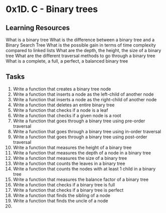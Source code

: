 # 0x1D. C - Binary trees

## Learning Resources

What is a binary tree
What is the difference between a binary tree and a Binary Search Tree
What is the possible gain in terms of time complexity compared to linked lists
What are the depth, the height, the size of a binary tree
What are the different traversal methods to go through a binary tree
What is a complete, a full, a perfect, a balanced binary tree

## Tasks
1. Write a function that creates a binary tree node
2. Write a function that inserts a node as the left-child of another node
3. Write a function that inserts a node as the right-child of another node
4. Write a function that deletes an entire binary tree
5. Write a function that checks if a node is a leaf
6. Write a function that checks if a given node is a root
7. Write a function that goes through a binary tree using pre-order traversal
8. Write a function that goes through a binary tree using in-order traversal
9. Write a function that goes through a binary tree using post-order traversal
10. Write a function that measures the height of a binary tree
11. Write a function that measures the depth of a node in a binary tree
12. Write a function that measures the size of a binary tree
13. Write a function that counts the leaves in a binary tree
14. Write a function that counts the nodes with at least 1 child in a binary tree
15. Write a function that measures the balance factor of a binary tree
16. Write a function that checks if a binary tree is full
17. Write a function that checks if a binary tree is perfect
18. Write a function that finds the sibling of a node
19. Write a function that finds the uncle of a node
20. 
